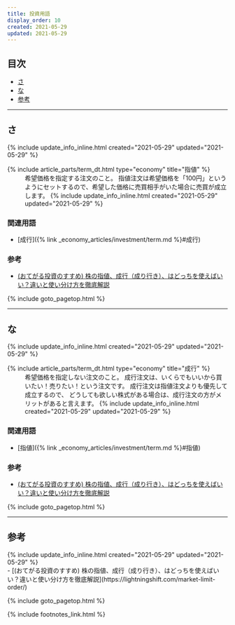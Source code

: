 ```yaml
---
title: 投資用語
display_order: 10
created: 2021-05-29
updated: 2021-05-29
---
```


## <a name="index">目次</a>

<ul id="index_ul">
<li><a href="#さ">さ</a></li>
<li><a href="#な">な</a></li>
<li><a href="#reference">参考</a></li>
</ul>

* * *
## <a name="さ">さ</a>
<div class="chapter-updated">{% include update_info_inline.html created="2021-05-29" updated="2021-05-29" %}</div>
<dl>
  {% include article_parts/term_dt.html type="economy" title="指値" %}
  <dd markdown="span">希望価格を指定する注文のこと。  
  指値注文は希望価格を「100円」というようにセットするので、希望した価格に売買相手がいた場合に売買が成立します。
  {% include update_info_inline.html created="2021-05-29" updated="2021-05-29" %}
  </dd>
</dl>

### 関連用語
- [成行]({% link _economy_articles/investment/term.md %}#成行)

### 参考
- [(おてがる投資のすすめ) 株の指値、成行（成り行き）、はどっちを使えばいい？違いと使い分け方を徹底解説](https://lightningshift.com/market-limit-order/)

{% include goto_pagetop.html %}

* * *
## <a name="な">な</a>
<div class="chapter-updated">{% include update_info_inline.html created="2021-05-29" updated="2021-05-29" %}</div>
<dl>
  {% include article_parts/term_dt.html type="economy" title="成行" %}
  <dd markdown="span">希望価格を指定しない注文のこと。  
  成行注文は、いくらでもいいから買いたい！売りたい！という注文です。  
  成行注文は指値注文よりも優先して成立するので、  
  どうしても欲しい株式がある場合は、成行注文の方がメリットがあると言えます。
  {% include update_info_inline.html created="2021-05-29" updated="2021-05-29" %}
  </dd>
</dl>

### 関連用語
- [指値]({% link _economy_articles/investment/term.md %}#指値)

### 参考
- [(おてがる投資のすすめ) 株の指値、成行（成り行き）、はどっちを使えばいい？違いと使い分け方を徹底解説](https://lightningshift.com/market-limit-order/)

{% include goto_pagetop.html %}

* * *
## <a name="reference">参考</a>
<div class="chapter-updated">{% include update_info_inline.html created="2021-05-29" updated="2021-05-29" %}</div>
- [(おてがる投資のすすめ) 株の指値、成行（成り行き）、はどっちを使えばいい？違いと使い分け方を徹底解説](https://lightningshift.com/market-limit-order/)

{% include goto_pagetop.html %}

{% include footnotes_link.html %}

